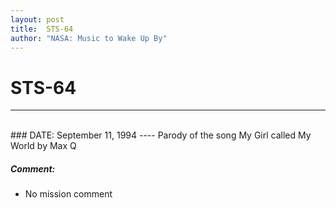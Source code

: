 ```yaml
---
layout: post
title:  STS-64
author: "NASA: Music to Wake Up By"
---
```


# STS-64
----
<br/>
### DATE: September 11, 1994
----
Parody of the song My Girl called My World by Max Q

##### Comment:
* No mission comment
